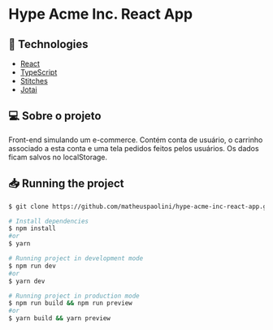 # Hype Acme Inc. React App

## :rocket: Technologies

- [React](https://react.dev/)
- [TypeScript](https://www.typescriptlang.org/)
- [Stitches](https://stitches.dev/)
- [Jotai](https://jotai.org/)

## 💻 Sobre o projeto

Front-end simulando um e-commerce.
Contém conta de usuário, o carrinho associado a esta conta e uma tela pedidos feitos pelos usuários.
Os dados ficam salvos no localStorage.

## 📥 Running the project

```bash
$ git clone https://github.com/matheuspaolini/hype-acme-inc-react-app.git && cd hype-acme-inc-react-app
```

```bash
# Install dependencies
$ npm install
#or
$ yarn

# Running project in development mode
$ npm run dev
#or
$ yarn dev

# Running project in production mode
$ npm run build && npm run preview
#or
$ yarn build && yarn preview
```
